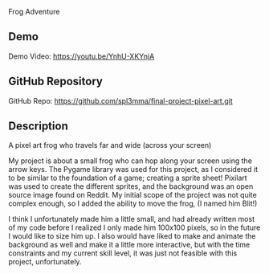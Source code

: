 Frog Adventure


## Demo
Demo Video: https://youtu.be/YnhU-XKYnjA


## GitHub Repository
GitHub Repo: https://github.com/spl3mma/final-project-pixel-art.git

## Description
A pixel art frog who travels far and wide (across your screen)

My project is about a small frog who can hop along your screen using the arrow keys. The Pygame library was used for this project, as I considered it to be similar to the foundation of a game; creating a sprite sheet! Pixilart was used to create the different sprites, and the background was an open source image found on Reddit. My initial scope of the project was not quite complex enough, so I added the ability to move the frog, (I named him Blit!)

I think I unfortunately made him a little small, and had already written most of my code before I realized I only made him 100x100 pixels, so in the future I would like to size him up. I also would have liked to make and animate the background as well and make it a little more interactive, but with the time constraints and my current skill level, it was just not feasible with this project, unfortunately.
